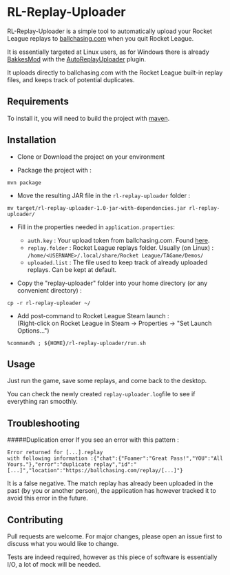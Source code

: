 # RL-Replay-Uploader

RL-Replay-Uploader is a simple tool to automatically upload your Rocket League replays to [ballchasing.com](ballachasing.com) when you quit Rocket League.

It is essentially targeted at Linux users, as for Windows there is already [BakkesMod](https://bakkesmod.com/) with the [AutoReplayUploader](https://github.com/bakkesmodorg/AutoReplayUploader) plugin.

It uploads directly to ballchasing.com with the Rocket League built-in replay files, and keeps track of potential duplicates.


## Requirements

To install it, you will need to build the project with [maven](https://maven.apache.org/).

## Installation

- Clone or Download the project on your environment

- Package the project with :
```
mvn package
```
- Move the resulting JAR file in the ```rl-replay-uploader``` folder :
```
mv target/rl-replay-uploader-1.0-jar-with-dependencies.jar rl-replay-uploader/
```
- Fill in the properties needed in ```application.properties```:  
    - ```auth.key``` : Your upload token from ballchasing.com. Found [here](https://ballchasing.com/upload).  
    - ```replay.folder``` : Rocket League replays folder. Usually (on Linux) : ```/home/<USERNAME>/.local/share/Rocket League/TAGame/Demos/```  
    - ```uploaded.list``` : The file used to keep track of already uploaded replays. Can be kept at default.

- Copy the "replay-uploader" folder into your home directory (or any convenient directory) :
```
cp -r rl-replay-uploader ~/
```

- Add post-command to Rocket League Steam launch :  
(Right-click on Rocket League in Steam -> Properties -> "Set Launch Options...")  
```
%command% ; ${HOME}/rl-replay-uploader/run.sh
```

## Usage

Just run the game, save some replays, and come back to the desktop.

You can check the newly created ```replay-uploader.log```file to see if everything ran smoothly.

## Troubleshooting

#####Duplication error
If you see an error with this pattern : 
```
Error returned for [...].replay 
with following information :{"chat":{"Foamer":"Great Pass!","YOU":"All Yours."},"error":"duplicate replay","id":"[...]","location":"https://ballchasing.com/replay/[...]"}
```
It is a false negative. The match replay has already been uploaded in the past (by you or another person), the application has however tracked it to avoid this error in the future.

## Contributing
Pull requests are welcome. For major changes, please open an issue first to discuss what you would like to change.

Tests are indeed required, however as this piece of software is essentially I/O, a lot of mock will be needed.